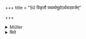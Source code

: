 +++
title = "50 विकृतौ यथार्थमूहोऽर्थवादवर्जम्"

+++

<details><summary>Müller</summary>

When we hear words referring to something else, that is arthavāda.

#####  Commentary

Arthavāda is generally explained as anything occurring in the Brāhmaṇas which is not vidhi or command. Here, however, it refers to Mantras or passages recited at the sacrifice. We saw how such passages, if they referred to some part of the sacrifice, had to be modified under certain circumstances according to the sense. Here we are told that passages which do not refer to anything special in the sacrifice, are arthavāda and remain unmodified. All this is expressed by the words paravākyaśravaṇāt. Vākya stands for padāni, words, such as are used in the nivāpamantra, &c. Some of these words are called samavetārthāni, because they tell of something connected with the performance of the sacrifice, as, for instance, Agnaye juṣṭaṃ nirvapāmi, I offer what is acceptable to Agni; others are asamavetārthāni, as, for instance, Devasya tvā Savituḥ prasave. When such passages which are not connected with some sacrificial act occur (śravaṇāt), they naturally remain unaltered.
</details>

<details><summary>थिते</summary>

विकृतौ यथार्थमूहोऽर्थवादवर्जम् ५०
</details>
